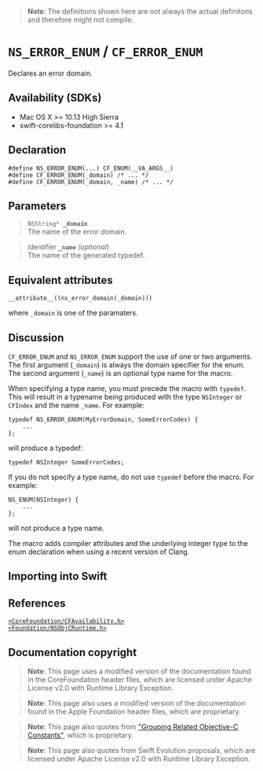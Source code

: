 > **Note**: The definitions shown here are not always the actual definitons and therefore might not compile.

# `NS_ERROR_ENUM` / `CF_ERROR_ENUM`
Declares an error domain.

## Availability (SDKs)

* Mac OS X >= 10.13 High Sierra
* swift-corelibs-foundation >= 4.1

## Declaration
```objc
#define NS_ERROR_ENUM(...) CF_ENUM(__VA_ARGS__)
#define CF_ERROR_ENUM(_domain) /* ... */
#define CF_ERROR_ENUM(_domain, _name) /* ... */
```
## Parameters

> `NSString* `**`_domain`**  
> The name of the error domain.

> identifier **`_name`** *(optional)*  
> The name of the generated typedef.

## Equivalent attributes
```objc
__attribute__((ns_error_domain(_domain)))
```
where `_domain` is one of the paramaters.
## Discussion

`CF_ERROR_ENUM` and `NS_ERROR_ENUM` support the use of one or two arguments. The first argument (`_domain`) is always the domain specifier for the enum. The second argument (`_name`) is an optional type name for the macro.

When specifying a type name, you must precede the macro with `typedef`. This will result in a typename being produced with the type `NSInteger` or `CFIndex` and the name `_name`. For example:
```objc
typedef NS_ERROR_ENUM(MyErrorDomain, SomeErrorCodes) {
    ...
};
```
will produce a typedef:
```objc
typedef NSInteger SomeErrorCodes;
```
If you do not specify a type name, do not use `typedef` before the macro. For example:
```objc
NS_ENUM(NSInteger) {
    ...
};
```
will not produce a type name.

The macro adds compiler attributes and the underlying integer type to the enum declaration when using a recent version of Clang.

## Importing into Swift


## References

[`<CoreFoundation/CFAvailability.h>`](https://github.com/apple/swift-corelibs-foundation/blob/master/CoreFoundation/Base.subproj/CFAvailability.h)  
[`<Foundation/NSObjCRuntime.h>`](https://github.com/phracker/MacOSX-SDKs/blob/master/MacOSX11.3.sdk/System/Library/Frameworks/Foundation.framework/Versions/C/Headers/NSObjCRuntime.h)  

## Documentation copyright

> **Note**: This page uses a modified version of the documentation found in the CoreFoundation header files, which are licensed under Apache License v2.0 with Runtime Library Exception.

> **Note**: This page also uses a modified version of the documentation found in the Apple Foundation header files, which are proprietary.

> **Note**: This page also quotes from ["Grouping Related Objective-C Constants"](https://developer.apple.com/documentation/swift/objective-c_and_c_code_customization/grouping_related_objective-c_constants), which is proprietary.

> **Note**: This page also quotes from Swift Evolution proposals, which are licensed under Apache License v2.0 with Runtime Library Exception.